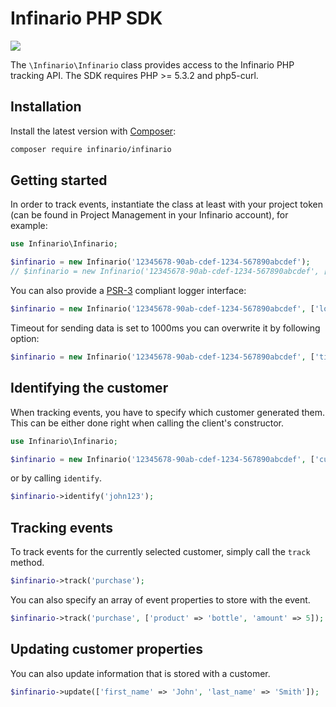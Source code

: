 # Infinario PHP SDK

![](https://travis-ci.org/Infinario/php-sdk.svg)

The `\Infinario\Infinario` class provides access to the Infinario PHP tracking API.
The SDK requires PHP >= 5.3.2 and php5-curl.

## Installation

Install the latest version with [Composer](https://getcomposer.org/):

```bash
composer require infinario/infinario
```


## Getting started

In order to track events, instantiate the class at least with your project token
(can be found in Project Management in your Infinario account), for example:

```php
use Infinario\Infinario;

$infinario = new Infinario('12345678-90ab-cdef-1234-567890abcdef');                       // PRODUCTION ENVIRONMENT
// $infinario = new Infinario('12345678-90ab-cdef-1234-567890abcdef', ['debug' => true]); // DEVELOPMENT ENVIRONMENT
```

You can also provide a [PSR-3](https://github.com/php-fig/fig-standards/blob/master/accepted/PSR-3-logger-interface.md)
compliant logger interface:

```php
$infinario = new Infinario('12345678-90ab-cdef-1234-567890abcdef', ['logger' => $logger]);
```


Timeout for sending data is set to 1000ms you can overwrite it by following option:

```php
$infinario = new Infinario('12345678-90ab-cdef-1234-567890abcdef', ['timeout' => 500]);
```


## Identifying the customer

When tracking events, you have to specify which customer generated
them. This can be either done right when calling the client's
constructor.

```php
use Infinario\Infinario;

$infinario = new Infinario('12345678-90ab-cdef-1234-567890abcdef', ['customer' => 'john123']);
```

or by calling `identify`.

```php
$infinario->identify('john123');
```

## Tracking events

To track events for the currently selected customer, simply
call the `track` method.

```php
$infinario->track('purchase');
```

You can also specify an array of event properties to store
with the event.

```php
$infinario->track('purchase', ['product' => 'bottle', 'amount' => 5]);
```

## Updating customer properties

You can also update information that is stored with a customer.

```php
$infinario->update(['first_name' => 'John', 'last_name' => 'Smith']);
```
